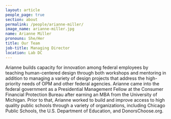 ```yaml
---
layout: article
people_page: true
section: about
permalink: /people/arianne-miller/
image_name: arianne-miller.jpg
name: Arianne Miller
pronouns: She/Her
title: Our Team
job-title: Managing Director
location: Lab DC
---
```


Arianne builds capacity for innovation among federal employees by teaching human-centered design through both workshops and mentoring in addition to managing a variety of design projects that address the high-priority needs of OPM and other federal agencies. Arianne came into the federal government as a Presidential Management Fellow at the Consumer Financial Protection Bureau after earning an MBA from the University of Michigan. Prior to that, Arianne worked to build and improve access to high quality public schools through a variety of organizations, including Chicago Public Schools, the U.S. Department of Education, and DonorsChoose.org.
